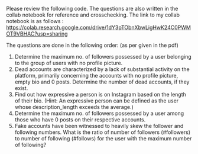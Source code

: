 Please review the following code. 
The questions are also written in the collab notebook for reference and crosschecking. 
The link to my collab notebook is as follows : 
https://colab.research.google.com/drive/1dY3pTObnXbwLigHwK24C0PWMOT9VBHAC?usp=sharing

   
The questions are done in the following order: (as per given in the pdf)
1. Determine the maximum no. of followers possessed by a user belonging to the group of users with no profile picture.
2. Dead accounts are characterized by a lack of substantial activity on the platform, primarily concerning the accounts with no profile picture, empty bio and 0 posts.
Determine the number of dead accounts, if they exist.
3. Find out how expressive a person is on Instagram based on the length of their bio.
(Hint: An expressive person can be defined as the user whose description_length exceeds the average.)
4. Determine the maximum no. of followers possessed by a user among those who have 0 posts on their respective accounts.
5. Fake accounts have been witnessed to heavily skew the follower and following numbers.
What is the ratio of number of followers (#followers) to number of following (#follows) for the user with the maximum number of following?

